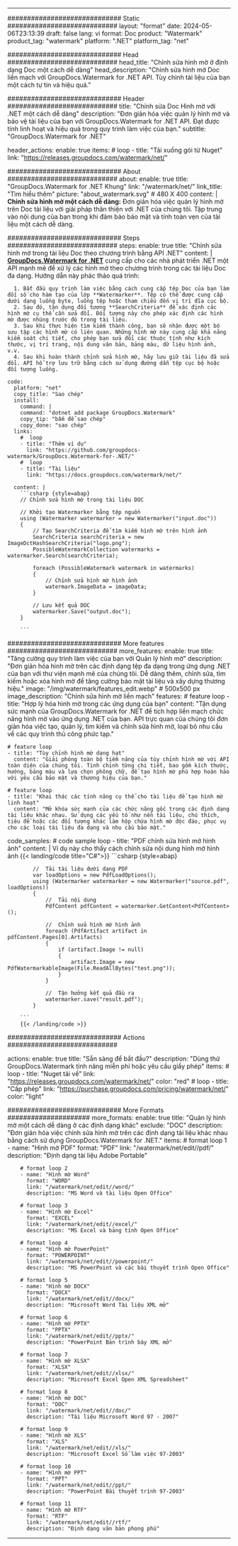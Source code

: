 
---
############################# Static ############################
layout: "format"
date:  2024-05-06T23:13:39
draft: false
lang: vi
format: Doc
product: "Watermark"
product_tag: "watermark"
platform: ".NET"
platform_tag: "net"

############################# Head ############################
head_title: "Chỉnh sửa hình mờ ở định dạng Doc một cách dễ dàng"
head_description: "Chỉnh sửa hình mờ Doc liền mạch với GroupDocs.Watermark for .NET API. Tùy chỉnh tài liệu của bạn một cách tự tin và hiệu quả."

############################# Header ############################
title: "Chỉnh sửa Doc Hình mờ với .NET một cách dễ dàng" 
description: "Đơn giản hóa việc quản lý hình mờ và bảo vệ tài liệu của bạn với GroupDocs.Watermark for .NET API. Đạt được tính linh hoạt và hiệu quả trong quy trình làm việc của bạn."
subtitle: "GroupDocs.Watermark for .NET" 

header_actions:
  enable: true
  items:
    #  loop
    - title: "Tải xuống gói từ Nuget"
      link: "https://releases.groupdocs.com/watermark/net/"
      
############################# About ############################
about:
    enable: true
    title: "GroupDocs.Watermark for .NET Khung"
    link: "/watermark/net/"
    link_title: "Tìm hiểu thêm"
    picture: "about_watermark.svg" # 480 X 400
    content: |
       **Chỉnh sửa hình mờ một cách dễ dàng:** Đơn giản hóa việc quản lý hình mờ trên Doc tài liệu với giải pháp thân thiện với .NET của chúng tôi. Tập trung vào nội dung của bạn trong khi đảm bảo bảo mật và tính toàn vẹn của tài liệu một cách dễ dàng.

############################# Steps ############################
steps:
    enable: true
    title: "Chỉnh sửa hình mờ trong tài liệu Doc theo chương trình bằng API .NET"
    content: |
      **[GroupDocs.Watermark for .NET](https://products.groupdocs.com/watermark/net/)** cung cấp cho các nhà phát triển .NET một API mạnh mẽ để xử lý các hình mờ theo chương trình trong các tài liệu Doc đa dạng. Hướng dẫn này phác thảo quá trình:
      
      1. Bắt đầu quy trình làm việc bằng cách cung cấp tệp Doc của bạn làm đối số cho hàm tạo của lớp **Watermarker**. Tệp có thể được cung cấp dưới dạng luồng byte, luồng tệp hoặc tham chiếu đến vị trí đĩa cục bộ.
      2. Sau đó, tận dụng đối tượng **SearchCriteria** để xác định các hình mờ cụ thể cần sửa đổi. Đối tượng này cho phép xác định các hình mờ được nhúng trước đó trong tài liệu.
      3. Sau khi thực hiện tìm kiếm thành công, bạn sẽ nhận được một bộ sưu tập các hình mờ có liên quan. Những hình mờ này cung cấp khả năng kiểm soát chi tiết, cho phép bạn sửa đổi các thuộc tính như kích thước, vị trí trang, nội dung văn bản, bảng màu, dữ liệu hình ảnh, v.v.
      4. Sau khi hoàn thành chỉnh sửa hình mờ, hãy lưu giữ tài liệu đã sửa đổi. API hỗ trợ lưu trữ bằng cách sử dụng đường dẫn tệp cục bộ hoặc đối tượng luồng.
   
    code:
      platform: "net"
      copy_title: "Sao chép"
      install:
        command: |
        command: "dotnet add package GroupDocs.Watermark"
        copy_tip: "bấm để sao chép"
        copy_done: "sao chép"
      links:
        #  loop
        - title: "Thêm ví dụ"
          link: "https://github.com/groupdocs-watermark/GroupDocs.Watermark-for-.NET/"
        #  loop
        - title: "Tài liệu"
          link: "https://docs.groupdocs.com/watermark/net/"
          
      content: |
        ```csharp {style=abap}
        // Chỉnh sửa hình mờ trong tài liệu DOC

        // Khởi tạo Watermarker bằng tệp nguồn
        using (Watermarker watermarker = new Watermarker("input.doc"))
        {
            // Tạo SearchCriteria để tìm kiếm hình mờ trên hình ảnh
            SearchCriteria searchCriteria = new ImageDctHashSearchCriteria("logo.png");
            PossibleWatermarkCollection watermarks = watermarker.Search(searchCriteria);

            foreach (PossibleWatermark watermark in watermarks)
            {
                // Chỉnh sửa hình mờ hình ảnh
                watermark.ImageData = imageData;
            }

            // Lưu kết quả DOC
            watermarker.Save("output.doc");
        }
        
        ```     

############################# More features ############################
more_features:
  enable: true
  title: "Tăng cường quy trình làm việc của bạn với Quản lý hình mờ"
  description: "Đơn giản hóa hình mờ trên các định dạng tệp đa dạng trong ứng dụng .NET của bạn với thư viện mạnh mẽ của chúng tôi. Dễ dàng thêm, chỉnh sửa, tìm kiếm hoặc xóa hình mờ để tăng cường bảo mật tài liệu và xây dựng thương hiệu."
  image: "/img/watermark/features_edit.webp" # 500x500 px
  image_description: "Chỉnh sửa hình mờ liền mạch"
  features:
    # feature loop
    - title: "Hợp lý hóa hình mờ trong các ứng dụng của bạn"
      content: "Tận dụng sức mạnh của GroupDocs.Watermark for .NET để tích hợp liền mạch chức năng hình mờ vào ứng dụng .NET của bạn. API trực quan của chúng tôi đơn giản hóa việc tạo, quản lý, tìm kiếm và chỉnh sửa hình mờ, loại bỏ nhu cầu về các quy trình thủ công phức tạp."

    # feature loop
    - title: "Tùy chỉnh hình mờ dạng hạt"
      content: "Giải phóng toàn bộ tiềm năng của tùy chỉnh hình mờ với API toàn diện của chúng tôi. Tinh chỉnh từng chi tiết, bao gồm kích thước, hướng, bảng màu và lựa chọn phông chữ, để tạo hình mờ phù hợp hoàn hảo với yêu cầu bảo mật và thương hiệu của bạn."

    # feature loop
    - title: "Khai thác các tính năng cụ thể cho tài liệu để tạo hình mờ linh hoạt"
      content: "Mở khóa sức mạnh của các chức năng gốc trong các định dạng tài liệu khác nhau. Sử dụng các yếu tố như nền tài liệu, chú thích, tiêu đề hoặc các đối tượng khác làm hộp chứa hình mờ độc đáo, phục vụ cho các loại tài liệu đa dạng và nhu cầu bảo mật."
      
  code_samples:
    # code sample loop
    - title: "PDF chỉnh sửa hình mờ hình ảnh"
      content: |
        Ví dụ này cho thấy cách chỉnh sửa nội dung hình mờ hình ảnh
        {{< landing/code title="C#">}}
        ```csharp {style=abap}
        
            //  Tải tài liệu dưới dạng PDF
            var loadOptions = new PdfLoadOptions();
            using (Watermarker watermarker = new Watermarker("source.pdf", loadOptions))
            {
                //  Tải nội dung
                PdfContent pdfContent = watermarker.GetContent<PdfContent>();

                //  Chỉnh sửa hình mờ hình ảnh
                foreach (PdfArtifact artifact in pdfContent.Pages[0].Artifacts)
                {
                    if (artifact.Image != null)
                    {
                        artifact.Image = new PdfWatermarkableImage(File.ReadAllBytes("test.png"));
                    }
                }

                //  Tận hưởng kết quả đầu ra
                watermarker.save("result.pdf");
            }

        ```
        {{< /landing/code >}}


############################# Actions ############################

actions:
  enable: true
  title: "Sẵn sàng để bắt đầu?"
  description: "Dùng thử GroupDocs.Watermark tính năng miễn phí hoặc yêu cầu giấy phép"
  items:
    #  loop
    - title: "Nuget tải về"
      link: "https://releases.groupdocs.com/watermark/net/"
      color: "red"
        #  loop
    - title: "Cấp phép"
      link: "https://purchase.groupdocs.com/pricing/watermark/net/"
      color: "light"


############################# More Formats #####################
more_formats:
    enable: true
    title: "Quản lý hình mờ một cách dễ dàng ở các định dạng khác"
    exclude: "DOC"
    description: "Đơn giản hóa việc chỉnh sửa hình mờ trên các định dạng tài liệu khác nhau bằng cách sử dụng GroupDocs.Watermark for .NET."
    items: 
        # format loop 1
        - name: "Hình mờ PDF"
          format: "PDF"
          link: "/watermark/net/edit//pdf/"
          description: "Định dạng tài liệu Adobe Portable"

        # format loop 2
        - name: "Hình mờ Word"
          format: "WORD"
          link: "/watermark/net/edit//word/"
          description: "MS Word và tài liệu Open Office"
          
        # format loop 3
        - name: "Hình mờ Excel"
          format: "EXCEL"
          link: "/watermark/net/edit//excel/"
          description: "MS Excel và bảng tính Open Office"

        # format loop 4
        - name: "Hình mờ PowerPoint"
          format: "POWERPOINT"
          link: "/watermark/net/edit//powerpoint/"
          description: "MS PowerPoint và các bài thuyết trình Open Office"

        # format loop 5
        - name: "Hình mờ DOCX"
          format: "DOCX"
          link: "/watermark/net/edit//docx/"
          description: "Microsoft Word Tài liệu XML mở"
          
        # format loop 6
        - name: "Hình mờ PPTX"
          format: "PPTX"
          link: "/watermark/net/edit//pptx/"
          description: "PowerPoint Bản trình bày XML mở"
          
        # format loop 7
        - name: "Hình mờ XLSX"
          format: "XLSX"
          link: "/watermark/net/edit//xlsx/"
          description: "Microsoft Excel Open XML Spreadsheet"

        # format loop 8
        - name: "Hình mờ DOC"
          format: "DOC"
          link: "/watermark/net/edit//doc/"
          description: "Tài liệu Microsoft Word 97 - 2007"

        # format loop 9
        - name: "Hình mờ XLS"
          format: "XLS"
          link: "/watermark/net/edit//xls/"
          description: "Microsoft Excel Sổ làm việc 97-2003"

        # format loop 10
        - name: "Hình mờ PPT"
          format: "PPT"
          link: "/watermark/net/edit//ppt/"
          description: "PowerPoint Bài thuyết trình 97-2003"

        # format loop 11
        - name: "Hình mờ RTF"
          format: "RTF"
          link: "/watermark/net/edit//rtf/"
          description: "Định dạng văn bản phong phú"

---